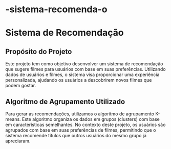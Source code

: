 # -sistema-recomenda-o
# Sistema de Recomendação

## Propósito do Projeto

Este projeto tem como objetivo desenvolver um sistema de recomendação que sugere filmes para usuários com base em suas preferências. Utilizando dados de usuários e filmes, o sistema visa proporcionar uma experiência personalizada, ajudando os usuários a descobrirem novos filmes que podem gostar.


## Algoritmo de Agrupamento Utilizado

Para gerar as recomendações, utilizamos o algoritmo de agrupamento K-means. Este algoritmo organiza os dados em grupos (clusters) com base em características semelhantes. No contexto deste projeto, os usuários são agrupados com base em suas preferências de filmes, permitindo que o sistema recomende títulos que outros usuários do mesmo grupo já apreciaram.

